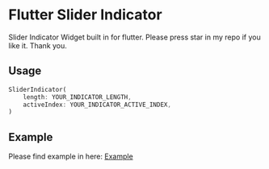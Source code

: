 # Flutter Slider Indicator

Slider Indicator Widget built in for flutter. Please press star in my repo if you like it. Thank you.

## Usage

```dart
SliderIndicator(
    length: YOUR_INDICATOR_LENGTH,
    activeIndex: YOUR_INDICATOR_ACTIVE_INDEX,
)
```

## Example

Please find example in here: [Example](example/lib/main.dart)
